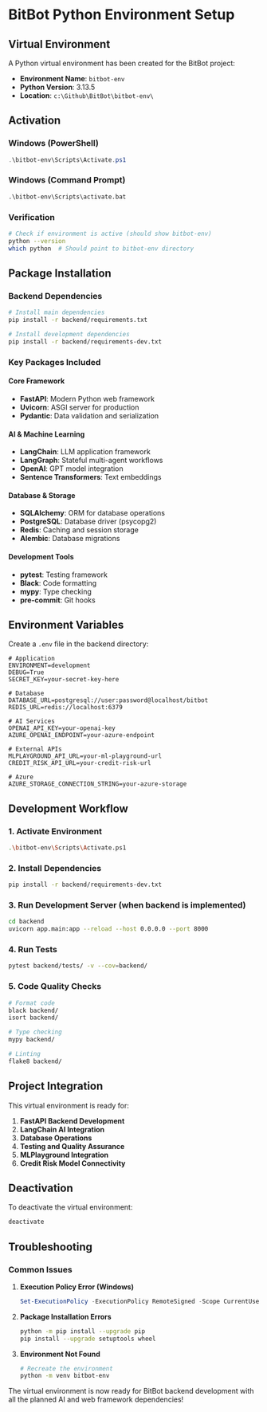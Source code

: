 # BitBot Python Environment Setup

## Virtual Environment

A Python virtual environment has been created for the BitBot project:

- **Environment Name**: `bitbot-env`
- **Python Version**: 3.13.5
- **Location**: `c:\Github\BitBot\bitbot-env\`

## Activation

### Windows (PowerShell)
```powershell
.\bitbot-env\Scripts\Activate.ps1
```

### Windows (Command Prompt)
```cmd
.\bitbot-env\Scripts\activate.bat
```

### Verification
```bash
# Check if environment is active (should show bitbot-env)
python --version
which python  # Should point to bitbot-env directory
```

## Package Installation

### Backend Dependencies
```bash
# Install main dependencies
pip install -r backend/requirements.txt

# Install development dependencies
pip install -r backend/requirements-dev.txt
```

### Key Packages Included

#### Core Framework
- **FastAPI**: Modern Python web framework
- **Uvicorn**: ASGI server for production
- **Pydantic**: Data validation and serialization

#### AI & Machine Learning
- **LangChain**: LLM application framework
- **LangGraph**: Stateful multi-agent workflows
- **OpenAI**: GPT model integration
- **Sentence Transformers**: Text embeddings

#### Database & Storage
- **SQLAlchemy**: ORM for database operations
- **PostgreSQL**: Database driver (psycopg2)
- **Redis**: Caching and session storage
- **Alembic**: Database migrations

#### Development Tools
- **pytest**: Testing framework
- **Black**: Code formatting
- **mypy**: Type checking
- **pre-commit**: Git hooks

## Environment Variables

Create a `.env` file in the backend directory:

```env
# Application
ENVIRONMENT=development
DEBUG=True
SECRET_KEY=your-secret-key-here

# Database
DATABASE_URL=postgresql://user:password@localhost/bitbot
REDIS_URL=redis://localhost:6379

# AI Services
OPENAI_API_KEY=your-openai-key
AZURE_OPENAI_ENDPOINT=your-azure-endpoint

# External APIs
MLPLAYGROUND_API_URL=your-ml-playground-url
CREDIT_RISK_API_URL=your-credit-risk-url

# Azure
AZURE_STORAGE_CONNECTION_STRING=your-azure-storage
```

## Development Workflow

### 1. Activate Environment
```bash
.\bitbot-env\Scripts\Activate.ps1
```

### 2. Install Dependencies
```bash
pip install -r backend/requirements-dev.txt
```

### 3. Run Development Server (when backend is implemented)
```bash
cd backend
uvicorn app.main:app --reload --host 0.0.0.0 --port 8000
```

### 4. Run Tests
```bash
pytest backend/tests/ -v --cov=backend/
```

### 5. Code Quality Checks
```bash
# Format code
black backend/
isort backend/

# Type checking
mypy backend/

# Linting
flake8 backend/
```

## Project Integration

This virtual environment is ready for:

1. **FastAPI Backend Development**
2. **LangChain AI Integration**
3. **Database Operations**
4. **Testing and Quality Assurance**
5. **MLPlayground Integration**
6. **Credit Risk Model Connectivity**

## Deactivation

To deactivate the virtual environment:
```bash
deactivate
```

## Troubleshooting

### Common Issues

1. **Execution Policy Error (Windows)**
   ```powershell
   Set-ExecutionPolicy -ExecutionPolicy RemoteSigned -Scope CurrentUser
   ```

2. **Package Installation Errors**
   ```bash
   python -m pip install --upgrade pip
   pip install --upgrade setuptools wheel
   ```

3. **Environment Not Found**
   ```bash
   # Recreate the environment
   python -m venv bitbot-env
   ```

The virtual environment is now ready for BitBot backend development with all the planned AI and web framework dependencies!
